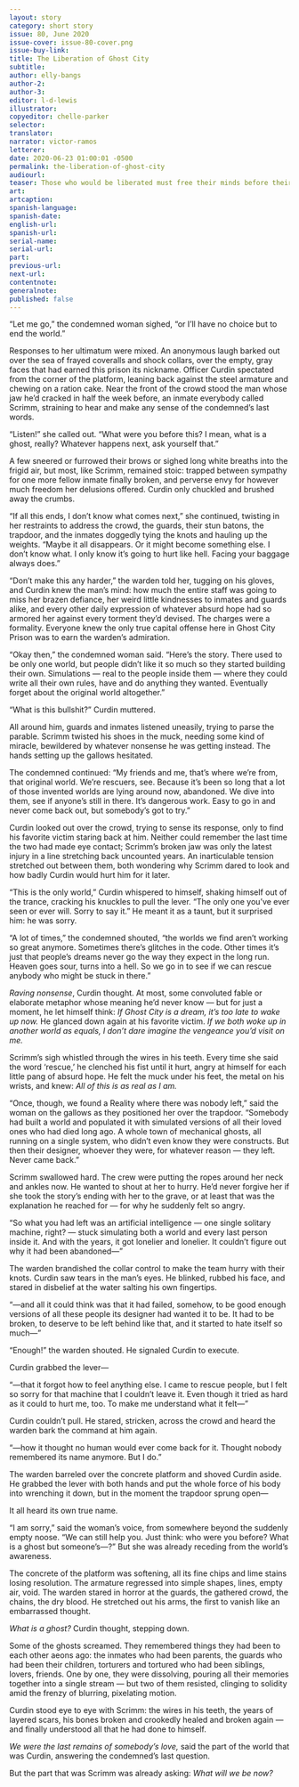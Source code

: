 ```yaml
---
layout: story
category: short story
issue: 80, June 2020
issue-cover: issue-80-cover.png
issue-buy-link:
title: The Liberation of Ghost City
subtitle:
author: elly-bangs
author-2:
author-3:
editor: l-d-lewis
illustrator:
copyeditor: chelle-parker
selector:
translator:
narrator: victor-ramos
letterer:
date: 2020-06-23 01:00:01 -0500
permalink: the-liberation-of-ghost-city
audiourl:
teaser: Those who would be liberated must free their minds before their worlds will follow.
art:
artcaption:
spanish-language:
spanish-date:
english-url:
spanish-url:
serial-name:
serial-url:
part:
previous-url:
next-url:
contentnote:
generalnote:
published: false
---
```


“Let me go,” the condemned woman sighed, “or I’ll have no choice but to end the world.”

Responses to her ultimatum were mixed. An anonymous laugh barked out over the sea of frayed coveralls and shock collars, over the empty, gray faces that had earned this prison its nickname. Officer Curdin spectated from the corner of the platform, leaning back against the steel armature and chewing on a ration cake. Near the front of the crowd stood the man whose jaw he’d cracked in half the week before, an inmate everybody called Scrimm, straining to hear and make any sense of the condemned’s last words.

“Listen!” she called out. “What were you before this? I mean, what is a ghost, really? Whatever happens next, ask yourself that.”

A few sneered or furrowed their brows or sighed long white breaths into the frigid air, but most, like Scrimm, remained stoic: trapped between sympathy for one more fellow inmate finally broken, and perverse envy for however much freedom her delusions offered. Curdin only chuckled and brushed away the crumbs.

“If all this ends, I don’t know what comes next,” she continued, twisting in her restraints to address the crowd, the guards, their stun batons, the trapdoor, and the inmates doggedly tying the knots and hauling up the weights. “Maybe it all disappears. Or it might become something else. I don’t know what. I only know it’s going to hurt like hell. Facing your baggage always does.”

“Don’t make this any harder,” the warden told her, tugging on his gloves, and Curdin knew the man’s mind: how much the entire staff was going to miss her brazen defiance, her weird little kindnesses to inmates and guards alike, and every other daily expression of whatever absurd hope had so armored her against every torment they’d devised. The charges were a formality. Everyone knew the only true capital offense here in Ghost City Prison was to earn the warden’s admiration.

“Okay then,” the condemned woman said. “Here’s the story. There used to be only one world, but people didn’t like it so much so they started building their own. Simulations — real to the people inside them — where they could write all their own rules, have and do anything they wanted. Eventually forget about the original world altogether.”

“What is this bullshit?” Curdin muttered.

All around him, guards and inmates listened uneasily, trying to parse the parable. Scrimm twisted his shoes in the muck, needing some kind of miracle, bewildered by whatever nonsense he was getting instead. The hands setting up the gallows hesitated.

The condemned continued: “My friends and me, that’s where we’re from, that original world. We’re rescuers, see. Because it’s been so long that a lot of those invented worlds are lying around now, abandoned. We dive into them, see if anyone’s still in there. It’s dangerous work. Easy to go in and never come back out, but somebody’s got to try.”

Curdin looked out over the crowd, trying to sense its response, only to find his favorite victim staring back at him. Neither could remember the last time the two had made eye contact; Scrimm’s broken jaw was only the latest injury in a line stretching back uncounted years. An inarticulable tension stretched out between them, both wondering why Scrimm dared to look and how badly Curdin would hurt him for it later.

“This is the only world,” Curdin whispered to himself, shaking himself out of the trance, cracking his knuckles to pull the lever. “The only one you’ve ever seen or ever will. Sorry to say it.” He meant it as a taunt, but it surprised him: he was sorry.

“A lot of times,” the condemned shouted, “the worlds we find aren’t working so great anymore. Sometimes there’s glitches in the code. Other times it’s just that people’s dreams never go the way they expect in the long run. Heaven goes sour, turns into a hell. So we go in to see if we can rescue anybody who might be stuck in there.”

_Raving nonsense_, Curdin thought. At most, some convoluted fable or elaborate metaphor whose meaning he’d never know — but for just a moment, he let himself think: _If Ghost City is a dream, it’s too late to wake up now._ He glanced down again at his favorite victim. _If we both woke up in another world as equals, I don’t dare imagine the vengeance you’d visit on me._

Scrimm’s sigh whistled through the wires in his teeth. Every time she said the word ‘rescue,’ he clenched his fist until it hurt, angry at himself for each little pang of absurd hope. He felt the muck under his feet, the metal on his wrists, and knew: _All of this is as real as I am._

“Once, though, we found a Reality where there was nobody left,” said the woman on the gallows as they positioned her over the trapdoor. “Somebody had built a world and populated it with simulated versions of all their loved ones who had died long ago. A whole town of mechanical ghosts, all running on a single system, who didn’t even know they were constructs. But then their designer, whoever they were, for whatever reason — they left. Never came back.”

Scrimm swallowed hard. The crew were putting the ropes around her neck and ankles now. He wanted to shout at her to hurry. He’d never forgive her if she took the story’s ending with her to the grave, or at least that was the explanation he reached for — for why he suddenly felt so angry.

“So what you had left was an artificial intelligence — one single solitary machine, right? — stuck simulating both a world and every last person inside it. And with the years, it got lonelier and lonelier. It couldn’t figure out why it had been abandoned—”

The warden brandished the collar control to make the team hurry with their knots. Curdin saw tears in the man’s eyes. He blinked, rubbed his face, and stared in disbelief at the water salting his own fingertips.

“—and all it could think was that it had failed, somehow, to be good enough versions of all these people its designer had wanted it to be. It had to be broken, to deserve to be left behind like that, and it started to hate itself so much—”

“Enough!” the warden shouted. He signaled Curdin to execute.

Curdin grabbed the lever—

“—that it forgot how to feel anything else. I came to rescue people, but I felt so sorry for that machine that I couldn’t leave it. Even though it tried as hard as it could to hurt me, too. To make me understand what it felt—”

Curdin couldn’t pull. He stared, stricken, across the crowd and heard the warden bark the command at him again.

“—how it thought no human would ever come back for it. Thought nobody remembered its name anymore. But I do.”

The warden barreled over the concrete platform and shoved Curdin aside. He grabbed the lever with both hands and put the whole force of his body into wrenching it down, but in the moment the trapdoor sprung open—

It all heard its own true name.

“I am sorry,” said the woman’s voice, from somewhere beyond the suddenly empty noose. “We can still help you. Just think: who were you before? What is a ghost but someone’s—?” But she was already receding from the world’s awareness.

The concrete of the platform was softening, all its fine chips and lime stains losing resolution. The armature regressed into simple shapes, lines, empty air, void. The warden stared in horror at the guards, the gathered crowd, the chains, the dry blood. He stretched out his arms, the first to vanish like an embarrassed thought.

_What is a ghost?_ Curdin thought, stepping down.

Some of the ghosts screamed. They remembered things they had been to each other aeons ago: the inmates who had been parents, the guards who had been their children, torturers and tortured who had been siblings, lovers, friends. One by one, they were dissolving, pouring all their memories together into a single stream — but two of them resisted, clinging to solidity amid the frenzy of blurring, pixelating motion.

Curdin stood eye to eye with Scrimm: the wires in his teeth, the years of layered scars, his bones broken and crookedly healed and broken again — and finally understood all that he had done to himself.

_We were the last remains of somebody’s love,_ said the part of the world that was Curdin, answering the condemned’s last question.

But the part that was Scrimm was already asking: _What will we be now?_

